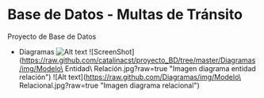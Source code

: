 # Base de Datos - Multas de Tránsito
Proyecto de Base de Datos
 - Diagramas
![Alt text](http://vignette2.wikia.nocookie.net/pokemon/images/b/b1/025Pikachu_XY_anime_3.png/revision/latest?cb=20140902050035 "Optional title")
![ScreenShot](https://raw.github.com/catalinacst/proyecto_BD/tree/master/Diagramas/img/Modelo\ Entidad\ Relación.jpg?raw=true "Imagen diagrama entidad relación")
![Alt text](https://raw.github.com/Diagramas/img/Modelo\ Relacional.jpg?raw=true "Imagen diagrama relacional")

